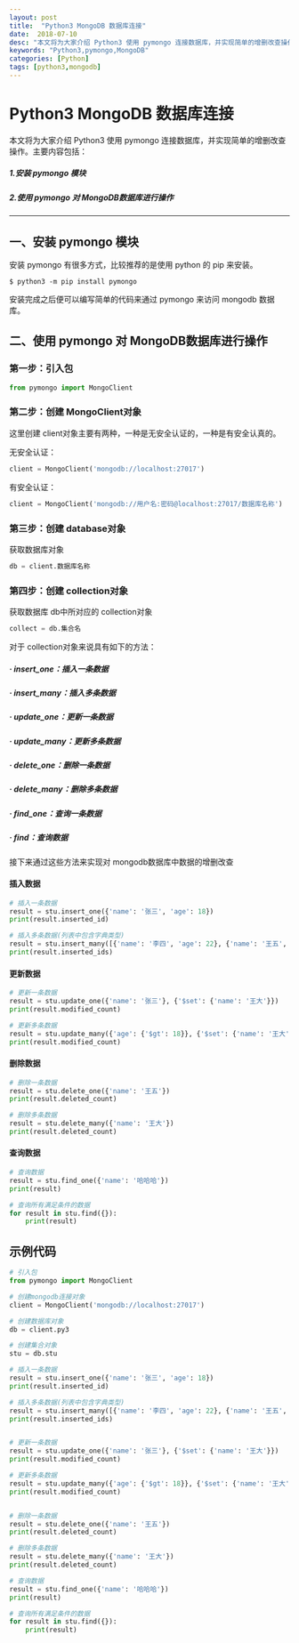 ```yaml
---
layout: post
title:  "Python3 MongoDB 数据库连接"
date:  2018-07-10
desc: "本文将为大家介绍 Python3 使用 pymongo 连接数据库，并实现简单的增删改查操作"
keywords: "Python3,pymongo,MongoDB"
categories: [Python]
tags: [python3,mongodb]
---
```


# Python3 MongoDB 数据库连接

本文将为大家介绍 Python3 使用 pymongo 连接数据库，并实现简单的增删改查操作。主要内容包括：

##### 1.安装 pymongo 模块
##### 2.使用 pymongo 对 MongoDB数据库进行操作

---

## 一、安装 pymongo 模块

安装 pymongo 有很多方式，比较推荐的是使用 python 的 pip 来安装。

```shell
$ python3 -m pip install pymongo
```

安装完成之后便可以编写简单的代码来通过 pymongo 来访问 mongodb 数据库。

## 二、使用 pymongo 对 MongoDB数据库进行操作

### 第一步：引入包

```python
from pymongo import MongoClient
```

### 第二步：创建 MongoClient对象

这里创建 client对象主要有两种，一种是无安全认证的，一种是有安全认真的。

无安全认证：

```python
client = MongoClient('mongodb://localhost:27017')
```

有安全认证：

```python
client = MongoClient('mongodb://用户名:密码@localhost:27017/数据库名称')
```

### 第三步：创建 database对象

获取数据库对象

```python
db = client.数据库名称
```

### 第四步：创建 collection对象

获取数据库 db中所对应的 collection对象

```python
collect = db.集合名
```

对于 collection对象来说具有如下的方法：

##### · insert_one：插入一条数据
##### · insert_many：插入多条数据
##### · update_one：更新一条数据
##### · update_many：更新多条数据
##### · delete_one：删除一条数据
##### · delete_many：删除多条数据
##### · find_one：查询一条数据
##### · find：查询数据

接下来通过这些方法来实现对 mongodb数据库中数据的增删改查

#### 插入数据

```python
# 插入一条数据
result = stu.insert_one({'name': '张三', 'age': 18})
print(result.inserted_id)

# 插入多条数据(列表中包含字典类型)
result = stu.insert_many([{'name': '李四', 'age': 22}, {'name': '王五', 'age': 25}])
print(result.inserted_ids)
```

#### 更新数据

```python
# 更新一条数据
result = stu.update_one({'name': '张三'}, {'$set': {'name': '王大'}})
print(result.modified_count)

# 更新多条数据
result = stu.update_many({'age': {'$gt': 18}}, {'$set': {'name': '王大'}})
print(result.modified_count)
```

#### 删除数据

```python
# 删除一条数据
result = stu.delete_one({'name': '王五'})
print(result.deleted_count)

# 删除多条数据
result = stu.delete_many({'name': '王大'})
print(result.deleted_count)
```

#### 查询数据

```python
# 查询数据
result = stu.find_one({'name': '哈哈哈'})
print(result)

# 查询所有满足条件的数据
for result in stu.find({}):
    print(result)
```

## 示例代码

```python
# 引入包
from pymongo import MongoClient

# 创建mongodb连接对象
client = MongoClient('mongodb://localhost:27017')

# 创建数据库对象
db = client.py3

# 创建集合对象
stu = db.stu

# 插入一条数据
result = stu.insert_one({'name': '张三', 'age': 18})
print(result.inserted_id)

# 插入多条数据(列表中包含字典类型)
result = stu.insert_many([{'name': '李四', 'age': 22}, {'name': '王五', 'age': 25}])
print(result.inserted_ids)


# 更新一条数据
result = stu.update_one({'name': '张三'}, {'$set': {'name': '王大'}})
print(result.modified_count)

# 更新多条数据
result = stu.update_many({'age': {'$gt': 18}}, {'$set': {'name': '王大'}})
print(result.modified_count)


# 删除一条数据
result = stu.delete_one({'name': '王五'})
print(result.deleted_count)

# 删除多条数据
result = stu.delete_many({'name': '王大'})
print(result.deleted_count)

# 查询数据
result = stu.find_one({'name': '哈哈哈'})
print(result)

# 查询所有满足条件的数据
for result in stu.find({}):
    print(result)
```